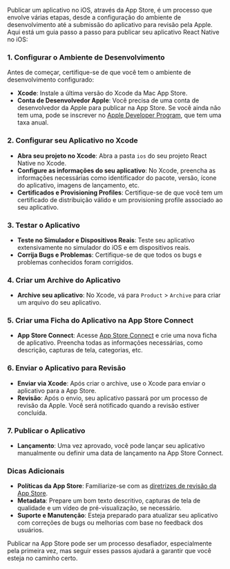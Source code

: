 Publicar um aplicativo no iOS, através da App Store, é um processo que envolve várias etapas, desde a configuração do ambiente de desenvolvimento até a submissão do aplicativo para revisão pela Apple. Aqui está um guia passo a passo para publicar seu aplicativo React Native no iOS:

### 1. Configurar o Ambiente de Desenvolvimento

Antes de começar, certifique-se de que você tem o ambiente de desenvolvimento configurado:

- **Xcode**: Instale a última versão do Xcode da Mac App Store.
- **Conta de Desenvolvedor Apple**: Você precisa de uma conta de desenvolvedor da Apple para publicar na App Store. Se você ainda não tem uma, pode se inscrever no [Apple Developer Program](https://developer.apple.com/programs/), que tem uma taxa anual.

### 2. Configurar seu Aplicativo no Xcode

- **Abra seu projeto no Xcode**: Abra a pasta `ios` do seu projeto React Native no Xcode.
- **Configure as informações do seu aplicativo**: No Xcode, preencha as informações necessárias como identificador do pacote, versão, ícone do aplicativo, imagens de lançamento, etc.
- **Certificados e Provisioning Profiles**: Certifique-se de que você tem um certificado de distribuição válido e um provisioning profile associado ao seu aplicativo.

### 3. Testar o Aplicativo

- **Teste no Simulador e Dispositivos Reais**: Teste seu aplicativo extensivamente no simulador do iOS e em dispositivos reais.
- **Corrija Bugs e Problemas**: Certifique-se de que todos os bugs e problemas conhecidos foram corrigidos.

### 4. Criar um Archive do Aplicativo

- **Archive seu aplicativo**: No Xcode, vá para `Product` > `Archive` para criar um arquivo do seu aplicativo.

### 5. Criar uma Ficha do Aplicativo na App Store Connect

- **App Store Connect**: Acesse [App Store Connect](https://appstoreconnect.apple.com/) e crie uma nova ficha de aplicativo. Preencha todas as informações necessárias, como descrição, capturas de tela, categorias, etc.

### 6. Enviar o Aplicativo para Revisão

- **Enviar via Xcode**: Após criar o archive, use o Xcode para enviar o aplicativo para a App Store.
- **Revisão**: Após o envio, seu aplicativo passará por um processo de revisão da Apple. Você será notificado quando a revisão estiver concluída.

### 7. Publicar o Aplicativo

- **Lançamento**: Uma vez aprovado, você pode lançar seu aplicativo manualmente ou definir uma data de lançamento na App Store Connect.

### Dicas Adicionais

- **Políticas da App Store**: Familiarize-se com as [diretrizes de revisão da App Store](https://developer.apple.com/app-store/review/guidelines/).
- **Metadata**: Prepare um bom texto descritivo, capturas de tela de qualidade e um vídeo de pré-visualização, se necessário.
- **Suporte e Manutenção**: Esteja preparado para atualizar seu aplicativo com correções de bugs ou melhorias com base no feedback dos usuários.

Publicar na App Store pode ser um processo desafiador, especialmente pela primeira vez, mas seguir esses passos ajudará a garantir que você esteja no caminho certo.